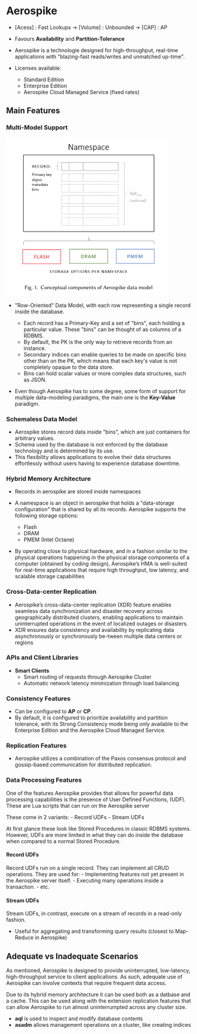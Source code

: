 # Aerospike

- [Acess] : Fast Lookups -> [Volume] : Unbounded -> [CAP] : AP

- Favours **Availability** and **Partition-Tolerance**

- Aerospike is a technologie designed for high-throughput, real-time applications with "blazing-fast reads/writes and unmatched up-time".

- Licenses available:
    - Standard Edition
    - Enterprise Edition
    - Aerospike Cloud Managed Service (fixed rates)

## Main Features

### Multi-Model Support

![data model](../assets/aerospike-data-model.png)

- "Row-Oriented" Data Model, with each row representing a single record inside the database.
    - Each record has a Primary-Key and a set of "bins", each holding a particular value. These "bins" can be thought of as columns of a RDBMS.
    - By default, the PK is the only way to retrieve records from an instance.
    - Secondary indices can enable queries to be made on specific bins other than on the PK, which means that each key's value is not completely opaque to the data store.
    - Bins can hold scalar values or more complex data structures, such as JSON.

- Even though Aerospike has to some degree, some form of support for multiple data-modeling paradigms, the main one is the **Key-Value** paradigm.

### Schemaless Data Model
- Aerospike stores record data inside "bins", which are just containers for arbitrary values.
- Schema used by the database is not enforced by the database technology and is determined by its use.
- This flexibility allows applications to evolve their data structures effortlessly without users having to experience database downtime.

### Hybrid Memory Architecture
- Records in aerospike are stored inside namespaces
- A namespace is an object in aerospike that holds a "data-storage configuration" that is shared by all its records. Aerospike supports the following storage options:
    - Flash
    - DRAM
    - PMEM (Intel Octane)

- By operating close to physical hardware, and in a fashion similar to the physical operations happening in the physical storage components of a computer (obtained by coding design), Aerospike’s HMA is well-suited for real-time applications that require high throughput, low latency, and scalable storage capabilities


### Cross-Data-center Replication
- Aerospike’s cross-data-center replication (XDR) feature enables seamless data synchronization and disaster recovery across geographically distributed clusters, enabling applications to maintain uninterrupted operations in the event of localized outages or disasters.
- XDR ensures data consistency and availability by replicating data asynchronously or synchronously be-tween multiple data centers or regions


### APIs and Client Libraries

- **Smart Clients**
    - Smart routing of requests through Aerospike Cluster
    - Automatic network latency minimization through load balancing 

### Consistency Features
- Can be configured to **AP** or **CP**.
- By default, it is configured to prioritize availability and partition tolerance, with its Strong Consistency mode being only available to the Enterprise Edition and the Aerospike Cloud Managed Service.


### Replication Features
- Aerospike utilizes a combination of the Paxos consensus protocol and gossip-based communication for distributed replication.

### Data Processing Features

One of the features Aerospike provides that allows for powerful data processing capabilities is the presence of User Defined Functions, (UDF). These are Lua scripts that can run on the Aerospike server

These come in 2 variants:
    - Record UDFs
    - Stream UDFs

At first glance these look like Stored Procedures in classic RDBMS systems. However, UDFs are more limited in what they can do inside the database when compared to a normal Stored Procedure.

#### Record UDFs
Record UDFs run on a single record. They can implement all CRUD operations. They are used for:
    - Implementing features not yet present in the Aerospike server itself.
    - Executing many operations inside a transaction.
    - etc.

#### Stream UDFs
Stream UDFs, in contrast, execute on a stream of records in a read-only fashion. 

- Useful for aggregating and transforming query results (closest to Map-Reduce in Aerospike)

##  Adequate vs Inadequate Scenarios

As mentioned, Aerospike is designed to provide uninterrupted, low-latency, high-throughput service to client applications. As such, adequate use of Aerospike can involve contexts that require frequent data access.

Due to its hybrid memory architecture it can be used both as a datbase and a cache. This can be used along with the extension replication features that can allow Aerospike to run almost uninterrumpted across any cluster size.

- **aql** is used to inspect and modify database contents
- **asadm** allows management operations on a cluster, like creating indices


